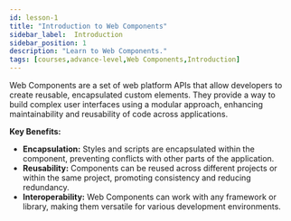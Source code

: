 ```yaml
---
id: lesson-1
title: "Introduction to Web Components"
sidebar_label:  Introduction
sidebar_position: 1
description: "Learn to Web Components."
tags: [courses,advance-level,Web Components,Introduction]
---   
```

  

Web Components are a set of web platform APIs that allow developers to create reusable, encapsulated custom elements. They provide a way to build complex user interfaces using a modular approach, enhancing maintainability and reusability of code across applications.

**Key Benefits:**
- **Encapsulation:** Styles and scripts are encapsulated within the component, preventing conflicts with other parts of the application.
- **Reusability:** Components can be reused across different projects or within the same project, promoting consistency and reducing redundancy.
- **Interoperability:** Web Components can work with any framework or library, making them versatile for various development environments.
